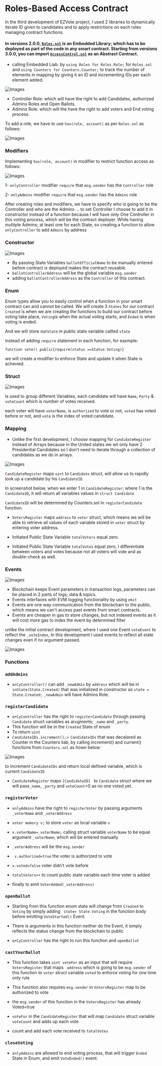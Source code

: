 #  Roles-Based Access Contract

In the third development of EZVote project, I used 2 libraries to dynamically iterate ID given to candidates and to apply restrictions on each roles managing contract functions.

#### In versions 2.0.0, [`Roles.sol`](https://github.com/OpenZeppelin/openzeppelin-contracts/blob/release-v2.5.0/contracts/access/Roles.sol) is an Embedded Library; which has to be deployed as part of the code in any smart contract. Starting from versions 3.0.0, you can import [`AccessControl.sol`](https://github.com/OpenZeppelin/openzeppelin-contracts/blob/release-v3.0.0/contracts/access/AccessControl.sol) as an Abstract Contract.

* calling Embedded Liab. by `using Roles for Roles.Role;` for `Roles.sol` and `using Counters for Counters.Counter;` to track the number of elements in mapping by giving it an ID and incrementing IDs per each element added.

![Images](Images/1.jpg)

- Controller Role: which will have the right to add Candidates, authorized Admins Roles and Open Ballots.
- Admins Role: which will the have the right to add voters and End voting process.

To add a role, we have to use `has(role, account)` as per `Roles.sol` as follows:

![Images](Images/2.jpg)

### Modifiers

Implementing `has(role, account)` in modifier to restrict function access as follows:

![Images](Images/3.jpg)

1- `onlyController` modifier
`require` that `msg.sender` has the `Controller` role

2- `onlyAdmins` modifier
`require` that `msg.sender` has the `Admins` role


After creating roles and modifiers, we have to specify who is going to be the Controller and who are the Admins ... to set Controller I choose to add it in constructor instead of a function because I will have only One Controller in this voting process, which will be the contract deployer. While having multiple Admins; at least one for each State, so creating a function to allow `onlyController` to add `Admins` by address

### Constructor

![Images](Images/4.jpg)

* By passing State Variables `ballotOfficialName` to be manually entered before contract is deployed makes the contract reusable.
* `ballotControllerAddress` will be the global variable `msg.sender`
* adding `ballotControllerAddress` as the `Controller` of this contract.


### Enum
Enum types allow you to easily control when a function in your smart contract can and cannot be called.  We will create 3 `States` for our contract `Created` is when we are creating the functions to build our contract before voting take place, `Voting`is when the actual voting starts, and `Ended` is when voting is ended. 

And we will store our`State` in public state variable callled `state`

instead of adding `require` statement in each function, for eaxmple:

    function vote() public{require(status ==Status.Voting)}

we will create a modifier to enforce State and update it when State is achevied.

### Struct

![Images](Images/5.jpg)

Is used to group different Variables, each candidate will have `Name`, `Party` & `voteCount` which is number of votes received.

each voter will have `voterName`, is `authorized` to vote or not, `voted` has voted before or not, and `vote` is the index of voted candidate.

### Mapping

* Unlike the first development, I choose mapping for `CandidateRegister` instead of Arrays because in the United states we wil only have 2 Presidential Candidates so I don't need to iterate through a collection of candidates as we do in arrays.

![Images](Images/6.jpg)

`CandidateRegister` maps `uint` to `Candidate` struct, will allow us to rapidly look up a candidate by his  `CandidateID`.

In screenshot below, when we enter 1 in `CandidateRegister`; where 1 is the `CandidateID`, it will return all variables values in `struct Candidate`

`CandidateID` will be determined by Counters.sol in `registerCandidate` function.


* `VotersRegister` maps `address` to `voter` struct, which means we will be able to retrieve all values of each variable stored in `voter` struct by entering voter address.

* Initiated Public State Variable `totalVoters` equal zero.
* Initiated Public State Variable `totalVotes` equal zero, I differentiate between voters and votes because not all voters will vote and as double-check as well.

### Events

![Images](Images/7.jpg)

* Blockchain keeps Event parameters in transaction logs, parameters can be placed in 2 parts of logs; data & topics. 
* Events interfaces with EVM logging functionality by using `emit`
* Events are one way communication from the  blockchain to the public, which means we can't access past events from smart contracts.
* Events are cheaper in gas to store changes, but not indexed events as it will cost more gas to index the event by determined filter

unlike the initial contract development, where I used one Event `voteEvent` to reflect the `_voteIndex`, In this development I used events to reflect all state changes even if no argument passed.

![Images](Images/I.jpg)


### Functions

### `addAdmins`
* `onlyController()` can add `_newAdmin` by `address` which will be in  `inState(State.Created)` that was initialized in constructor as `state = State.Created;`  `_newAdmin` will have Admins Role.


### `registerCandidate`
* `onlyController` has the right to `registerCandidate` through passing `Candidate` struct variables as arugments; `_name` and `_party`. 
* This function will be in the `Created` State of enum
* To return `uint`
*  `CandidateIDs.increment();`= `CandidateIDs` that was decalared as Counter in the Counters liab, by calling increment() and current() functions from `Counters.sol` as hown below:


![Images](Images/J.jpg)


to increment `CandidateIDs` and return local defined variable, which is current `CandidateID`

* `CandidateRegister` maps `[CandidateID] ` to `Candidate` struct where we will pass`_name`,    `_party` and `voteCount`=0 as no one voted yet.



### `registerVoter`

* `onlyAdmins` have the right to `registerVoter` by passing arguments ` _voterName` and `_voterAddress`

* `voter memory v;` to store `voter` as local variable `v`
* `v.voterName=_voterName;` calling struct variable `voterName` to be equal argument `_voterName`; which will be entered manually
* `_voterAddress` will be the `msg.sender`
* ` v.authorized=true` the voter is authorized to vote
* `v.voted=false` voter didn't vote before
* `totalVoters++` to count public state variable each time voter is added
* finally to  emit `VoterAdded(_voterAddress)`


### `openBallot`


* Starting from this function enum state will change from `Created` to `Voting` by simply adding  ` state= State.Voting` in the function body before emitting `VoteStarted()` Event.
  
* There is arguments in this function neither do the Event, it simply reflects the status change from the blockchain to public
  
* `onlyController` has the right to run this function and `openBallot`

### `castYourBallot`
* This function takes `uint voteFor` as an input that will require `VotersRegister` that maps ` address` which is going to be `msg.sender` of this function to `voter` struct variable `voted` to enforce voting for one time only rule

* This function also requires `msg.sender` in `VotersRegister` map to be authorized to vote
  
* the `msg.sender` of this function in the `VotersRegister` has already Voted=true
  
* `voteFor` in the `CandidateRegister` that will map `Candidate` struct variable `voteCount` and adds up each vote
* count and add each vote received to `totalVotes` 

### `closeVoting`
* `onlyAdmins` are allowed to end voting process, that will trigger `Ended` State in Enum, and emit `VoteEnded()` event.